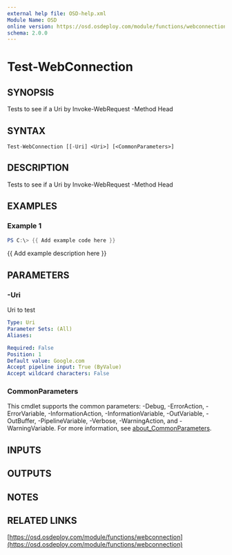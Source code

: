 ```yaml
---
external help file: OSD-help.xml
Module Name: OSD
online version: https://osd.osdeploy.com/module/functions/webconnection
schema: 2.0.0
---
```


# Test-WebConnection

## SYNOPSIS
Tests to see if a Uri by Invoke-WebRequest -Method Head

## SYNTAX

```
Test-WebConnection [[-Uri] <Uri>] [<CommonParameters>]
```

## DESCRIPTION
Tests to see if a Uri by Invoke-WebRequest -Method Head

## EXAMPLES

### Example 1
```powershell
PS C:\> {{ Add example code here }}
```

{{ Add example description here }}

## PARAMETERS

### -Uri
Uri to test

```yaml
Type: Uri
Parameter Sets: (All)
Aliases:

Required: False
Position: 1
Default value: Google.com
Accept pipeline input: True (ByValue)
Accept wildcard characters: False
```

### CommonParameters
This cmdlet supports the common parameters: -Debug, -ErrorAction, -ErrorVariable, -InformationAction, -InformationVariable, -OutVariable, -OutBuffer, -PipelineVariable, -Verbose, -WarningAction, and -WarningVariable. For more information, see [about_CommonParameters](http://go.microsoft.com/fwlink/?LinkID=113216).

## INPUTS

## OUTPUTS

## NOTES

## RELATED LINKS

[https://osd.osdeploy.com/module/functions/webconnection](https://osd.osdeploy.com/module/functions/webconnection)

